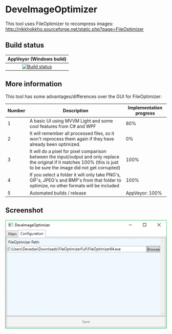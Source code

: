 # DeveImageOptimizer
This tool uses FileOptimizer to recompress images: http://nikkhokkho.sourceforge.net/static.php?page=FileOptimizer

## Build status

| AppVeyor (Windows build) |
|:------------------------:|
| [![Build status](https://ci.appveyor.com/api/projects/status/qo0hx7i9j2hrlmpr?svg=true)](https://ci.appveyor.com/project/devedse/deveimageoptimizer) |

## More information

This tool has some advantages/differences over the GUI for FileOptimizer:

| Number | Description | Implementation progress |
| --- | --- | --- |
| 1 | A basic UI using MVVM Light and some cool features from C# and WPF | 80% |
| 2 | It will remember all processed files, so it won't reprocess them again if they have already been optimized. | 0% |
| 3 | It will do a pixel for pixel comparison between the input/output and only replace the original if it matches 100% (this is just to be sure the image did not get corrupted) | 100% |
| 4 | If you select a folder it will only take PNG's, GIF's, JPEG's and BMP's from that folder to optimize, no other formats will be included | 100% |
| 5 | Automated builds / release | AppVeyor: 100% |

## Screenshot

![Screenshot](Screenshot.png)
